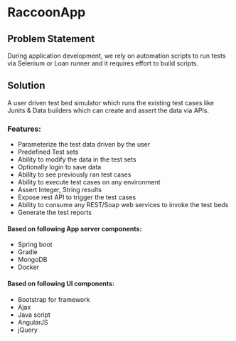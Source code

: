 # RaccoonApp
## Problem Statement
During application development, we rely on automation scripts to run tests via Selenium or Loan runner and it requires effort to build scripts.

## Solution
A user driven test bed simulator which runs the existing test cases like Junits & Data builders which can create and assert the data via APIs.

### Features:
- Parameterize the test data driven by the user
- Predefined Test sets
- Ability to modify the data in the test sets
- Optionally login to save data
- Ability to see previously ran test cases
- Ability to execute test cases on any environment
- Assert Integer, String results
- Expose rest API to trigger the test cases
- Ability to consume any REST/Soap web services to invoke the test beds
- Generate the test reports


#### Based on following App server components:
- Spring boot 
- Gradle
- MongoDB
- Docker

#### Based on following UI components:
- Bootstrap for framework
- Ajax
- Java script
- AngularJS
- jQuery
